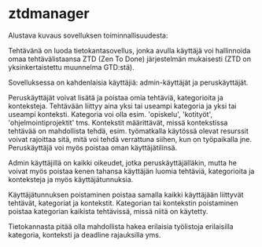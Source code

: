 # ztdmanager
Alustava kuvaus sovelluksen toiminnallisuudesta:

Tehtävänä on luoda tietokantasovellus, jonka avulla käyttäjä voi hallinnoida omaa tehtävälistaansa ZTD (Zen To Done) järjestelmän mukaisesti (ZTD on yksinkertaistettu muunnelma GTD:stä).

Sovelluksessa on kahdenlaisia käyttäjiä: admin-käyttäjät ja peruskäyttäjät.

Peruskäyttäjät voivat lisätä ja poistaa omia tehtäviä, kategorioita ja konteksteja. Tehtävään liittyy aina yksi tai useampi kategoria ja yksi tai useampi konteksti. Kategoria voi olla esim. 'opiskelu', 'kotityöt', 'ohjelmointiprojektit' tms. Kontekstit määrittävät, missä kontekstissa tehtävää on mahdollista tehdä, esim. työmatkalla käytössä olevat resurssit voivat rajoittaa sitä, mitä voi tehdä verrattuna siihen, kun on työpaikalla jne. Peruskäyttäjä voi myös poistaa oman käyttäjätilinsä.

Admin käyttäjillä on kaikki oikeudet, jotka peruskäyttäjälläkin, mutta he voivat myös poistaa kenen tahansa käyttäjän luomia tehtäviä, kategorioita ja konteksteja ja myös käyttäjätunnuksia.

Käyttäjätunnuksen poistaminen poistaa samalla kaikki käyttäjään liittyvät tehtävät, kategoriat ja kontekstit. Kategorian tai kontekstin poistaminen poistaa kategorian kaikista tehtävissä, missä niitä on käytetty.

Tietokannasta pitää olla mahdollista hakea erilaisia työlistoja erilaisilla kategoria, konteksti ja deadline rajauksilla yms.


